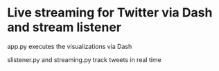 # Live streaming for Twitter via Dash and stream listener

app.py executes the visualizations via Dash

slistener.py and streaming.py track tweets in real time
